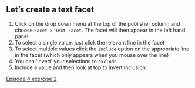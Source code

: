 
## Let’s create a text facet

1. Click on the drop down menu at the top of the publisher column and choose ```Facet > Text Facet```. The facet will then appear in the left hand panel
1. To select a single value, just click the relevant line in the facet
1. To select multiple values click the ```Include``` option on the appropriate line in the facet (which only appears when you mouse over the line)
1. You can ‘invert’ your selections to ```exclude```
1. Include a value and then look at top to invert inclusion.

[Episode 4 exercise 2](episode4_ex2.md)
